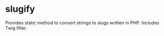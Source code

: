 slugify
=======

Provides static method to convert strings to slugs written in PHP. Includes Twig filter.
